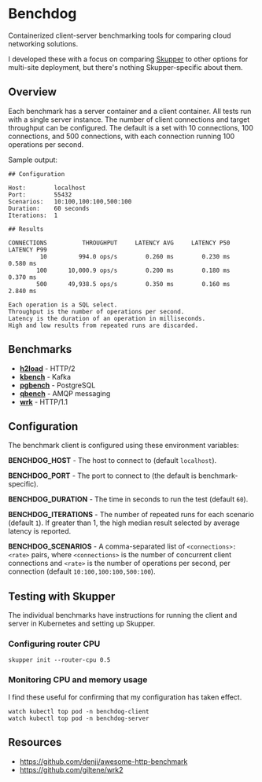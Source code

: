 # Benchdog

Containerized client-server benchmarking tools for comparing cloud
networking solutions.

I developed these with a focus on comparing [Skupper][skupper] to
other options for multi-site deployment, but there's nothing
Skupper-specific about them.

[skupper]: https://skupper.io/

## Overview

Each benchmark has a server container and a client container.  All
tests run with a single server instance.  The number of client
connections and target throughput can be configured.  The default is a
set with 10 connections, 100 connections, and 500 connections, with
each connection running 100 operations per second.

Sample output:

    ## Configuration

    Host:        localhost
    Port:        55432
    Scenarios:   10:100,100:100,500:100
    Duration:    60 seconds
    Iterations:  1

    ## Results

    CONNECTIONS          THROUGHPUT     LATENCY AVG     LATENCY P50     LATENCY P99
             10         994.0 ops/s        0.260 ms        0.230 ms        0.580 ms
            100      10,000.9 ops/s        0.200 ms        0.180 ms        0.370 ms
            500      49,938.5 ops/s        0.350 ms        0.160 ms        2.840 ms

    Each operation is a SQL select.
    Throughput is the number of operations per second.
    Latency is the duration of an operation in milliseconds.
    High and low results from repeated runs are discarded.

## Benchmarks

- [**h2load**](h2load) - HTTP/2
- [**kbench**](kbench) - Kafka
- [**pgbench**](pgbench) - PostgreSQL
- [**qbench**](qbench) - AMQP messaging
- [**wrk**](wrk) - HTTP/1.1

## Configuration

The benchmark client is configured using these environment variables:

**BENCHDOG_HOST** - The host to connect to (default `localhost`).

**BENCHDOG_PORT** - The port to connect to (the default is benchmark-specific).

**BENCHDOG_DURATION** - The time in seconds to run the test (default `60`).

**BENCHDOG_ITERATIONS** - The number of repeated runs for each
scenario (default `1`).  If greater than 1, the high median result
selected by average latency is reported.

**BENCHDOG_SCENARIOS** - A comma-separated list of
`<connections>:<rate>` pairs, where `<connections>` is the number of
concurrent client connections and `<rate>` is the number of operations
per second, per connection (default `10:100,100:100,500:100`).

## Testing with Skupper

The individual benchmarks have instructions for running the client and
server in Kubernetes and setting up Skupper.

### Configuring router CPU

    skupper init --router-cpu 0.5

### Monitoring CPU and memory usage

I find these useful for confirming that my configuration has taken
effect.

    watch kubectl top pod -n benchdog-client
    watch kubectl top pod -n benchdog-server

## Resources

- https://github.com/denji/awesome-http-benchmark
- https://github.com/giltene/wrk2
